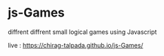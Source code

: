 # js-Games
diffrent diffrent small logical games using Javascript

live :  https://chirag-talpada.github.io/js-Games/
